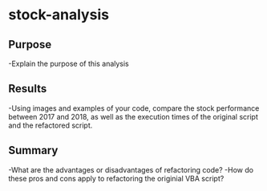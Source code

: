 # stock-analysis

## Purpose
-Explain the purpose of this analysis

## Results
-Using images and examples of your code, compare the stock performance between 2017 and 2018, as well as the execution times of the original script and the refactored script.

## Summary
-What are the advantages or disadvantages of refactoring code?
-How do these pros and cons apply to refactoring the originial VBA script? 
